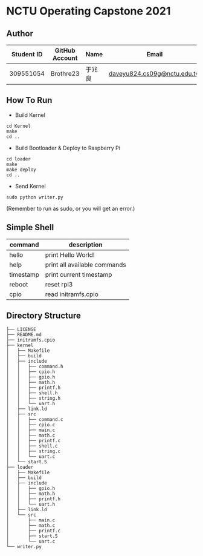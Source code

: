 # NCTU Operating Capstone 2021

## Author

| Student ID | GitHub Account | Name  | Email                       |
| -----------| -------------- | ----- | --------------------------- |
| 309551054  | Brothre23      | 于兆良 | daveyu824.cs09g@nctu.edu.tw |

## How To Run

- Build Kernel

 ~~~shell
 cd Kernel
 make
 cd ..
 ~~~

- Build Bootloader & Deploy to Raspberry Pi

 ~~~shell
 cd loader
 make
 make deploy
 cd ..
 ~~~

- Send Kernel

 ~~~shell
 sudo python writer.py
 ~~~
  
 (Remember to run as sudo, or you will get an error.)

## Simple Shell

| command   | description                   |
| ----------| ----------------------------- |
| hello     | print Hello World!            |
| help      | print all available commands  |
| timestamp | print current timestamp       |
| reboot    | reset rpi3                    |
| cpio      | read initramfs.cpio           |

## Directory Structure

~~~shell
├── LICENSE
├── README.md
├── initramfs.cpio
├── kernel
│   ├── Makefile
│   ├── build
│   ├── include
│   │   ├── command.h
│   │   ├── cpio.h
│   │   ├── gpio.h
│   │   ├── math.h
│   │   ├── printf.h
│   │   ├── shell.h
│   │   ├── string.h
│   │   └── uart.h
│   ├── link.ld
│   ├── src
│   │   ├── command.c
│   │   ├── cpio.c
│   │   ├── main.c
│   │   ├── math.c
│   │   ├── printf.c
│   │   ├── shell.c
│   │   ├── string.c
│   │   └── uart.c
│   └── start.S
├── loader
│   ├── Makefile
│   ├── build
│   ├── include
│   │   ├── gpio.h
│   │   ├── math.h
│   │   ├── printf.h
│   │   └── uart.h
│   ├── link.ld
│   └── src
│       ├── main.c
│       ├── math.c
│       ├── printf.c
│       ├── start.S
│       └── uart.c
└── writer.py

~~~
